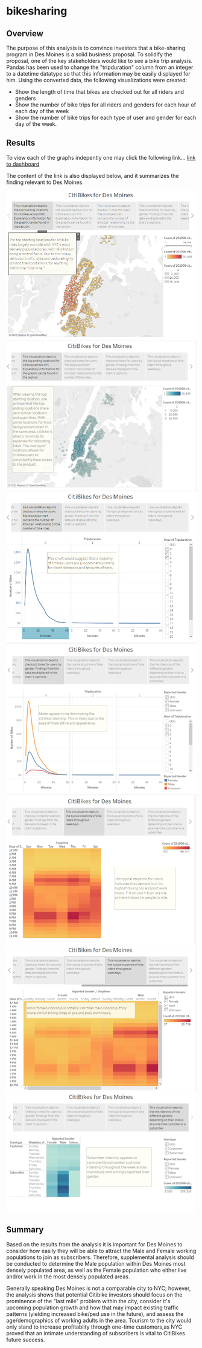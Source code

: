 # bikesharing

## Overview
The purpose of this analysis is to convince investors that a bike-sharing program in Des Moines is a solid business proposal. To solidify the proposal, one of the key stakeholders would like to see a bike trip analysis. Pandas has been used to change the "tripduration" column from an integer to a datetime datatype so that this information may be easily displayed for him. Using the converted data, the following visualizations were created:

* Show the length of time that bikes are checked out for all riders and genders
* Show the number of bike trips for all riders and genders for each hour of each day of the week
* Show the number of bike trips for each type of user and gender for each day of the week.

## Results
To view each of the graphs indepently one may click the following link... [link to dashboard](https://public.tableau.com/views/Challenge14Deliverable3/NYCtoDesMoine?:language=en-US&publish=yes&:display_count=n&:origin=viz_share_link)

The content of the link is also displayed below, and it summarizes the finding relevant to Des Moines.

![Viz1.png](/Resources/Viz1.png)
![Viz2.png](/Resources/Viz2.png)
![Viz3.png](/Resources/Viz3.png)
![Viz4.png](/Resources/Viz4.png)
![Viz5.png](/Resources/Viz5.png)
![Viz6.png](/Resources/Viz6.png)
![Viz7.png](/Resources/Viz7.png)

## Summary
Based on the results from the analysis it is important for Des Moines to consider how easily they will be able to attract the Male and Female working populations to join as subscribers. Therefore, supplemental analysis should be conducted to determine the Male population within Des Moines most densely populated area, as well as the Female population who either live and/or work in the most densely populated areas.

Generally speaking Des Moines is not a comparable city to NYC; however, the analysis shows that potential Citibike investors should focus on the prominence of the "last mile" problem within the city, consider it's upcoming population growth and how that may impact existing traffic patterns (yielding increased bike/ped use in the future), and assess the age/demographics of working adults in the area. Tourism to the city would only stand to increase profitablity through one-time customers,as NYC proved that an intimate understanding of subscribers is vital to CitiBikes future success. 
